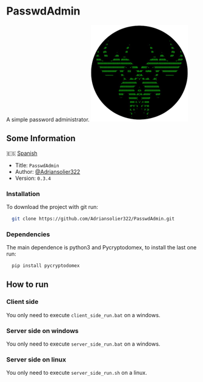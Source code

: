 # PasswdAdmin

A simple password administrator. 
![Logo](img/passwdAdmin_logo.png)


## Some Information
🇪🇸 [Spanish](README_spanish.md)
- Title: `PasswdAdmin`
- Author: [@Adriansolier322](https://www.github.com/Adriansolier322)
- Version: `0.3.4`


### Installation

To download the project with git run:
```bash
  git clone https://github.com/Adriansolier322/PasswdAdmin.git
```
### Dependencies
The main dependence is python3 and Pycryptodomex, to install the last one run:
```bash
  pip install pycryptodomex
```
## How to run

### Client side
You only need to execute `client_side_run.bat` on a windows.
### Server side on windows
You only need to execute `server_side_run.bat` on a windows.
### Server side on linux
You only need to execute `server_side_run.sh` on a linux.